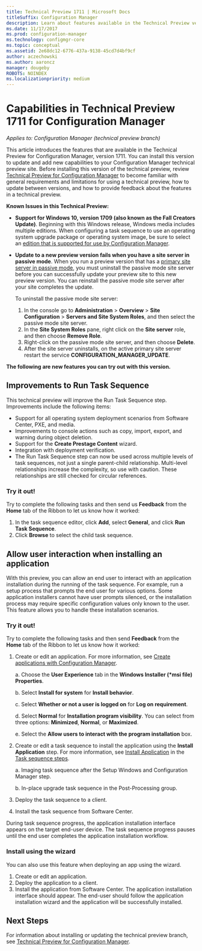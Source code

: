 ```yaml
---
title: Technical Preview 1711 | Microsoft Docs
titleSuffix: Configuration Manager
description: Learn about features available in the Technical Preview version 1711 for Configuration Manager.
ms.date: 11/17/2017
ms.prod: configuration-manager
ms.technology: configmgr-core
ms.topic: conceptual
ms.assetid: 2e68dc12-6776-437a-9138-45cd7d4bf9cf
author: aczechowski
ms.author: aaroncz
manager: dougeby
ROBOTS: NOINDEX
ms.localizationpriority: medium
---
```

# Capabilities in Technical Preview 1711 for Configuration Manager

*Applies to: Configuration Manager (technical preview branch)*

This article introduces the features that are available in the Technical Preview for Configuration Manager, version 1711. You can install this version to update and add new capabilities to your Configuration Manager technical preview site. Before installing this version of the technical preview, review [Technical Preview for Configuration Manager](../../core/get-started/technical-preview.md) to become familiar with general requirements and limitations for using a technical preview, how to update between versions, and how to provide feedback about the features in a technical preview.     


<!--  Known Issues Template   
**Known Issues in this Technical Preview:**
-   **Issue Name**. Details
    Workaround details.
-->
**Known Issues in this Technical Preview:**
- **Support for Windows 10, version 1709 (also known as the Fall Creators Update)**.  Beginning with this Windows release, Windows media includes multiple editions. When configuring a task sequence to use an operating system upgrade package or operating system image, be sure to select an [edition that is supported for use by Configuration Manager](../plan-design/configs/support-for-windows-10.md).
- **Update to a new preview version fails when you have a site server in passive mode**. When you run a preview version that has a [primary site server in passive mode](capabilities-in-technical-preview-1706.md#site-server-role-high-availability), you must uninstall the passive mode site server before you can successfully update your preview site to this new preview version. You can reinstall the passive mode site server after your site completes the update.

  To uninstall the passive mode site server:
  1. In the console go to **Administration** > **Overview** > **Site Configuration** > **Servers and Site System Roles**, and then select the passive mode site server.
  2. In the **Site System Roles** pane, right click on the **Site server** role, and then choose **Remove Role**.
  3. Right-click on the passive mode site server, and then choose **Delete**.
  4. After the site server uninstalls, on the active primary site server restart the service **CONFIGURATION_MANAGER_UPDATE**.

**The following are new features you can try out with this version.**  

<!--  Section Template
##  FEATURE
### Procedure 1
### Try it out!  
 Try to complete the following tasks and then send us **Feedback** from the **Home** tab of the Ribbon to let us know how it worked:
 -  Task 1
 -  Task 2              
-->

## Improvements to Run Task Sequence
<!-- 1261338 -->

This technical preview will improve the Run Task Sequence step. Improvements include the following items:

- Support for all operating system deployment scenarios from Software Center, PXE, and media.
- Improvements to console actions such as copy, import, export, and warning during object deletion.
- Support for the **Create Prestage Content** wizard.
- Integration with deployment verification.
- The Run Task Sequence step can now be used across multiple levels of task sequences, not just a single parent-child relationship. Multi-level relationships increase the complexity, so use with caution. These relationships are still checked for circular references.

### Try it out!  

Try to complete the following tasks and then send us **Feedback** from the **Home** tab of the Ribbon to let us know how it worked:

1. In the task sequence editor, click **Add**, select **General**, and click **Run Task Sequence**.
2. Click **Browse** to select the child task sequence.

## Allow user interaction when installing an application <!-- 1356976 -->

With this preview, you can allow an end user to interact with an application installation during the running of the task sequence. For example, run a setup process that prompts the end user for various options. Some application installers cannot have user prompts silenced, or the installation process may require specific configuration values only known to the user. This feature allows you to handle these installation scenarios.

### Try it out!

Try to complete the following tasks and then send **Feedback** from the **Home** tab of the Ribbon to let us know how it worked:

1.  Create or edit an application. For more information, see [Create applications with Configuration Manager](../../apps/deploy-use/create-applications.md).

    a. Choose the **User Experience** tab in the **Windows Installer (\*msi file) Properties**.

    b. Select **Install for system** for **Install behavior**.

    c. Select **Whether or not a user is logged on** for **Log on requirement**.

    d. Select **Normal** for **Installation program visibility**. You can select from three options: **Minimized**, **Normal**, or **Maximized**.

    e. Select the **Allow users to interact with the program installation** box.

2.  Create or edit a task sequence to install the application using the **Install Application** step. For more information, see [Install Application](../../osd/understand/task-sequence-steps.md#BKMK_InstallApplication) in the [Task sequence steps](../../osd/understand/task-sequence-steps.md).

    a. Imaging task sequence after the Setup Windows and Configuration Manager step.

    b. In-place upgrade task sequence in the Post-Processing group.

3.  Deploy the task sequence to a client.
4.  Install the task sequence from Software Center.

During task sequence progress, the application installation interface appears on the target end-user device. The task sequence progress pauses until the end user completes the application installation workflow.

### Install using the wizard

You can also use this feature when deploying an app using the wizard.

1. Create or edit an application.
2. Deploy the application to a client.
3. Install the application from Software Center. The application installation interface should appear. The end-user should follow the application installation wizard and the application will be successfully installed.




<!-- When we have another H2 in this topic, Add this Next Steps section back in.  -->

## Next Steps
For information about installing or updating the technical preview branch, see [Technical Preview for Configuration Manager](technical-preview.md).    
